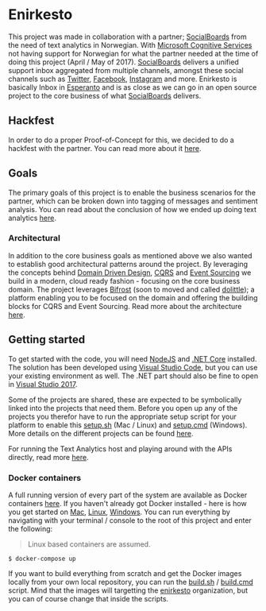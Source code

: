 # Enirkesto

This project was made in collaboration with a partner; [SocialBoards](http://socialboards.com) from the need of text analytics in Norwegian. With [Microsoft Cognitive Services](https://www.microsoft.com/cognitive-services) not having support for Norwegian for what the partner needed at the time of doing this project (April / May of 2017). [SocialBoards](http://socialboards.com) delivers a unified support inbox aggregated from multiple channels, amongst these social channels such as [Twitter](https://twitter.com), [Facebook](https://facebook.com), [Instagram](https://instagram.com) and more. Enirkesto is basically Inbox in [Esperanto](https://en.wikipedia.org/wiki/Esperanto) and is as close as we can go in an open source project to the
core business of what [SocialBoards](http://socialboards.com) delivers.

## Hackfest

In order to do a proper Proof-of-Concept for this, we decided to do a hackfest with the partner. You can read more about it [here](Documentation/Hackfest.md).


## Goals

The primary goals of this project is to enable the business scenarios for the partner, which can be broken down into tagging of messages and sentiment analysis. You can read about the conclusion of how we ended up doing text analytics [here](Documentation/TextAnalytics.md).

### Architectural

In addition to the core business goals as mentioned above we also wanted to establish good architectural patterns around the project. By leveraging the concepts behind [Domain Driven Design](https://en.wikipedia.org/wiki/Domain-driven_design), [CQRS](https://docs.microsoft.com/en-us/azure/architecture/patterns/cqrs) and [Event Sourcing](https://docs.microsoft.com/en-us/azure/architecture/patterns/event-sourcing) we build in a modern, cloud ready fashion - focusing on the core business domain. The project leverages [Bifrost](http://www.dolittle.io/bifrost) (soon to moved and called [dolittle](http://www.dolittle.io)); a platform enabling you to be focused on the domain and offering the building blocks for CQRS and Event Sourcing. Read more about the architecture [here](Documentation/Architecture.md).

## Getting started

To get started with the code, you will need [NodeJS](https://nodejs.org/en/) and [.NET Core](https://www.microsoft.com/net/download/core) installed. The solution has been developed using [Visual Studio Code](https://code.visualstudio.com), but you can use your existing environment as well. The .NET part should also be fine to open in [Visual Studio 2017](https://www.visualstudio.com/vs/).

Some of the projects are shared, these are expected to be symbolically linked into the projects that need them. Before you open up any of the projects you therefor have to run the appropriate setup script for your platform to enable this [setup.sh](setup.sh) (Mac / Linux) and [setup.cmd](setup.cmd) (Windows). More details on the different projects can be found [here](Documentation/Projects.md).

For running the Text Analytics host and playing around with the APIs directly, read more [here](Documentation/GettingStarted.md).



### Docker containers

A full running version of every part of the system are available as Docker containers [here](https://hub.docker.com/u/enirkesto/).
If you haven't already got Docker installed - here is how you get started on [Mac](https://docs.docker.com/docker-for-mac/), [Linux](https://docs.docker.com/engine/installation/linux/), [Windows](https://docs.docker.com/docker-for-windows/).
You can run everything by navigating with your terminal / console to the root of this project and enter the following:

>Linux based containers are assumed.


```shell
$ docker-compose up
```

If you want to build everything from scratch and get the Docker images locally from your own local repository, you can run the [build.sh](build.sh) / [build.cmd](build.cmd) script. Mind that the images will targetting the [enirkesto](https://hub.docker.com/u/enirkesto/) organization, but you can of course change that inside the scripts.
